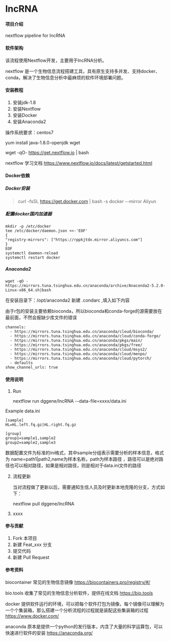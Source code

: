 # lncRNA

#### 项目介绍
nextflow pipeline for lncRNA

#### 软件架构
该流程使用Nextflow开发，主要用于lncRNA分析。

nextflow 是一个生物信息流程搭建工具，具有原生支持多并发、支持docker、conda，解决了生物信息分析中最麻烦的软件环境部署问题。



#### 安装教程

1. 安装jdk-1.8 
2. 安装Nextflow
3. 安装Docker
4. 安装Anaconda2

操作系统要求：centos7 

yum install java-1.8.0-openjdk wget

wget -qO- https://get.nextflow.io | bash

nextflow 学习文档 https://www.nextflow.io/docs/latest/getstarted.html

#### Docker依赖
##### Docker安装
> curl -fsSL https://get.docker.com | bash -s docker --mirror Aliyun
##### 配置docker国内加速器
    mkdir -p /etc/docker
    tee /etc/docker/daemon.json <<-'EOF'
    {
    "registry-mirrors": ["https://rppkjtdx.mirror.aliyuncs.com"]
    }
    EOF
    systemctl daemon-reload
    systemctl restart docker
    
##### Anaconda2

    wget -qO - https://mirrors.tuna.tsinghua.edu.cn/anaconda/archive/Anaconda2-5.2.0-Linux-x86_64.sh|bash

在安装目录下：/opt/anaconda2 新建 .condarc ,填入如下内容

由于r包的安装主要依赖bioconda，所以bioconda和conda-forge的源需要放在最前面，不然会报缺少库文件的错误

    channels:
      - https://mirrors.tuna.tsinghua.edu.cn/anaconda/cloud/bioconda/
      - https://mirrors.tuna.tsinghua.edu.cn/anaconda/cloud/conda-forge/
      - https://mirrors.tuna.tsinghua.edu.cn/anaconda/pkgs/main/
      - https://mirrors.tuna.tsinghua.edu.cn/anaconda/pkgs/free/
      - https://mirrors.tuna.tsinghua.edu.cn/anaconda/cloud/msys2/
      - https://mirrors.tuna.tsinghua.edu.cn/anaconda/cloud/menpo/
      - https://mirrors.tuna.tsinghua.edu.cn/anaconda/cloud/pytorch/
      - defaults
    show_channel_urls: true


#### 使用说明

1. Run


    nextflow run dggene/lncRNA --data-file=xxxx/data.ini

Example data.ini

    [sample]
    HL=HL.left.fq.gz|HL.right.fq.gz
    
    [group]
    group1=sample1,sample2
    group2=sample2,sample3
  
数据配置文件为标准的ini格式，其中sample分组表示需要分析的样本信息，格式为 name=path1|path2,name为样本名称，path为样本路径
，路径可以是绝对路径也可以相对路径，如果是相对路径，则是相对于data.ini文件的路径

2. 流程更新

    当对流程做了更新以后，需要通知生信人员及时更新本地克隆的分支，方式如下：
    
    
    nextflow pull dggene/lncRNA
    

3. xxxx

#### 参与贡献

1. Fork 本项目
2. 新建 Feat_xxx 分支
3. 提交代码
4. 新建 Pull Request

#### 参考资料
biocontainer 常见的生物信息镜像
https://biocontainers.pro/registry/#/

bio.tools 收集了常见的生物信息分析软件，提供在线文档
https://bio.tools

docker 提供软件运行的环境，可以把每个软件打包为镜像，每个镜像可以理解为一个个集装箱，那么搭建一个分析流程的过程就是装配这些集装箱的过程 
https://www.docker.com/

anaconda 原本是提供一个python的发行版本，内含了大量的科学运算包，可以快速进行软件的安装
https://anaconda.org/